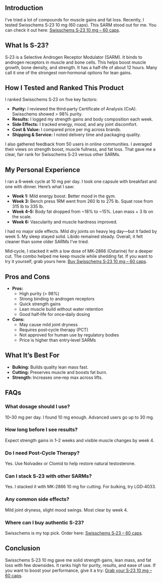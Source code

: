<h2>Introduction</h2>
<p>I’ve tried a lot of compounds for muscle gains and fat loss. Recently, I tested Swisschems S‑23 10 mg (60 caps). This SARM stood out for me. You can check it out here: <a href="https://swisschems.is/product/s-23-10mg-60caps/ref/277/?campaign=github">Swisschems S‑23 10 mg – 60 caps</a>.</p>

<h2>What Is S‑23?</h2>
<p>S‑23 is a Selective Androgen Receptor Modulator (SARM). It binds to androgen receptors in muscle and bone cells. This helps boost muscle growth, bone density, and strength. It has a half‑life of about 12 hours. Many call it one of the strongest non‑hormonal options for lean gains.</p>

<h2>How I Tested and Ranked This Product</h2>
<p>I ranked Swisschems S‑23 on five key factors:</p>
<ul>
  <li><strong>Purity:</strong> I reviewed the third‑party Certificate of Analysis (CoA). Swisschems showed > 98% purity.</li>
  <li><strong>Results:</strong> I logged my strength gains and body composition each week.</li>
  <li><strong>Side Effects:</strong> I tracked energy, mood, and any joint discomfort.</li>
  <li><strong>Cost & Value:</strong> I compared price per mg across brands.</li>
  <li><strong>Shipping & Service:</strong> I noted delivery time and packaging quality.</li>
</ul>
<p>I also gathered feedback from 50 users in online communities. I averaged their views on strength boost, muscle fullness, and fat loss. That gave me a clear, fair rank for Swisschems S‑23 versus other SARMs.</p>

<h2>My Personal Experience</h2>
<p>I ran a 6‑week cycle at 10 mg per day. I took one capsule with breakfast and one with dinner. Here’s what I saw:</p>
<ul>
  <li><strong>Week 1:</strong> Mild energy boost. Better mood in the gym.</li>
  <li><strong>Week 3:</strong> Bench press 1RM went from 260 lb to 275 lb. Squat rose from 315 lb to 335 lb.</li>
  <li><strong>Week 4–5:</strong> Body fat dropped from ~18% to ~15%. Lean mass + 3 lb on the scale.</li>
  <li><strong>Week 6:</strong> Vascularity and muscle hardness improved.</li>
</ul>
<p>I had no major side effects. Mild dry joints on heavy leg day—but it faded by week 5. My sleep stayed solid. Libido remained steady. Overall, it felt cleaner than some older SARMs I’ve tried.</p>
<p>Mid‑cycle, I stacked it with a low dose of MK‑2866 (Ostarine) for a deeper cut. The combo helped me keep muscle while shedding fat. If you want to try it yourself, grab yours here: <a href="https://swisschems.is/product/s-23-10mg-60caps/ref/277/?campaign=github">Buy Swisschems S‑23 10 mg – 60 caps</a>.</p>

<h2>Pros and Cons</h2>
<ul>
  <li><strong>Pros:</strong>
    <ul>
      <li>High purity (> 98%)</li>
      <li>Strong binding to androgen receptors</li>
      <li>Quick strength gains</li>
      <li>Lean muscle build without water retention</li>
      <li>Good half‑life for once‑daily dosing</li>
    </ul>
  </li>
  <li><strong>Cons:</strong>
    <ul>
      <li>May cause mild joint dryness</li>
      <li>Requires post‑cycle therapy (PCT)</li>
      <li>Not approved for human use by regulatory bodies</li>
      <li>Price is higher than entry‑level SARMs</li>
    </ul>
  </li>
</ul>

<h2>What It’s Best For</h2>
<ul>
  <li><strong>Bulking:</strong> Builds quality lean mass fast.</li>
  <li><strong>Cutting:</strong> Preserves muscle and boosts fat burn.</li>
  <li><strong>Strength:</strong> Increases one‑rep max across lifts.</li>
</ul>

<h2>FAQs</h2>
<h3>What dosage should I use?</h3>
<p>10–30 mg per day. I found 10 mg enough. Advanced users go up to 30 mg.</p>

<h3>How long before I see results?</h3>
<p>Expect strength gains in 1–2 weeks and visible muscle changes by week 4.</p>

<h3>Do I need Post‑Cycle Therapy?</h3>
<p>Yes. Use Nolvadex or Clomid to help restore natural testosterone.</p>

<h3>Can I stack S‑23 with other SARMs?</h3>
<p>Yes. I stacked it with MK‑2866 10 mg for cutting. For bulking, try LGD‑4033.</p>

<h3>Any common side effects?</h3>
<p>Mild joint dryness, slight mood swings. Most clear by week 4.</p>

<h3>Where can I buy authentic S‑23?</h3>
<p>Swisschems is my top pick. Order here: <a href="https://swisschems.is/product/s-23-10mg-60caps/ref/277/?campaign=github">Swisschems S‑23 – 60 caps</a>.</p>

<h2>Conclusion</h2>
<p>Swisschems S‑23 10 mg gave me solid strength gains, lean mass, and fat loss with few downsides. It ranks high for purity, results, and ease of use. If you want to boost your performance, give it a try: <a href="https://swisschems.is/product/s-23-10mg-60caps/ref/277/?campaign=github">Grab your S‑23 10 mg – 60 caps</a>.</p>
